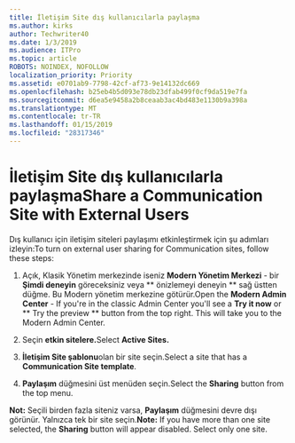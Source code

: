 ```yaml
---
title: İletişim Site dış kullanıcılarla paylaşma
ms.author: kirks
author: Techwriter40
ms.date: 1/3/2019
ms.audience: ITPro
ms.topic: article
ROBOTS: NOINDEX, NOFOLLOW
localization_priority: Priority
ms.assetid: e0701ab9-7798-42cf-af73-9e14132dc669
ms.openlocfilehash: b25eb4b5d093e78db23dfab499f0cf9da519e7fa
ms.sourcegitcommit: d6ea5e9458a2b8ceaab3ac4bd483e1130b9a398a
ms.translationtype: MT
ms.contentlocale: tr-TR
ms.lasthandoff: 01/15/2019
ms.locfileid: "28317346"
---
```

# <a name="share-a-communication-site-with-external-users"></a><span data-ttu-id="b46ff-102">İletişim Site dış kullanıcılarla paylaşma</span><span class="sxs-lookup"><span data-stu-id="b46ff-102">Share a Communication Site with External Users</span></span>

<span data-ttu-id="b46ff-103">Dış kullanıcı için iletişim siteleri paylaşımı etkinleştirmek için şu adımları izleyin:</span><span class="sxs-lookup"><span data-stu-id="b46ff-103">To turn on external user sharing for Communication sites, follow these steps:</span></span> 
  
1. <span data-ttu-id="b46ff-p101">Açık, Klasik Yönetim merkezinde iseniz **Modern Yönetim Merkezi** - bir **Şimdi deneyin** göreceksiniz veya \*\* önizlemeyi deneyin \*\* sağ üstten düğme. Bu Modern yönetim merkezine götürür.</span><span class="sxs-lookup"><span data-stu-id="b46ff-p101">Open the **Modern Admin Center** - If you're in the classic Admin Center you'll see a **Try it now** or \*\* Try the preview \*\* button from the top right. This will take you to the Modern Admin Center.</span></span> 
  
2. <span data-ttu-id="b46ff-106">Seçin **etkin sitelere.**</span><span class="sxs-lookup"><span data-stu-id="b46ff-106">Select **Active Sites.**</span></span>
  
3. <span data-ttu-id="b46ff-107">**İletişim Site şablonu**olan bir site seçin.</span><span class="sxs-lookup"><span data-stu-id="b46ff-107">Select a site that has a **Communication Site template**.</span></span> 
  
4. <span data-ttu-id="b46ff-108">**Paylaşım** düğmesini üst menüden seçin.</span><span class="sxs-lookup"><span data-stu-id="b46ff-108">Select the **Sharing** button from the top menu.</span></span> 
  
 <span data-ttu-id="b46ff-p102">**Not:** Seçili birden fazla siteniz varsa, **Paylaşım** düğmesini devre dışı görünür. Yalnızca tek bir site seçin.</span><span class="sxs-lookup"><span data-stu-id="b46ff-p102">**Note:** If you have more than one site selected, the **Sharing** button will appear disabled. Select only one site.</span></span> 
  

